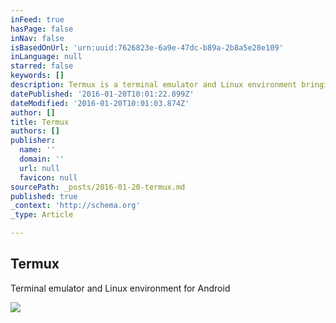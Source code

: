 ```yaml
---
inFeed: true
hasPage: false
inNav: false
isBasedOnUrl: 'urn:uuid:7626823e-6a9e-47dc-b89a-2b8a5e28e109'
inLanguage: null
starred: false
keywords: []
description: Termux is a terminal emulator and Linux environment bringing powerful terminal access to Android.
datePublished: '2016-01-20T10:01:22.899Z'
dateModified: '2016-01-20T10:01:03.874Z'
author: []
title: Termux
authors: []
publisher:
  name: ''
  domain: ''
  url: null
  favicon: null
sourcePath: _posts/2016-01-20-termux.md
published: true
_context: 'http://schema.org'
_type: Article

---
```

<article style=""><h1>Termux</h1><p>Terminal emulator and Linux environment for Android</p><img src="https://termux.com/files/htop_framed.png" /></article>